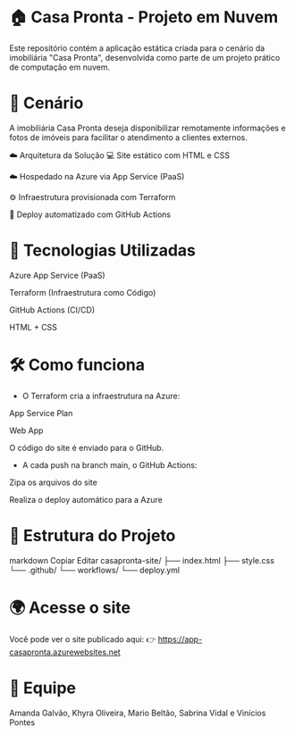 # 🏠 Casa Pronta - Projeto em Nuvem
Este repositório contém a aplicação estática criada para o cenário da imobiliária "Casa Pronta", desenvolvida como parte de um projeto prático de computação em nuvem.

# 📌 Cenário
A imobiliária Casa Pronta deseja disponibilizar remotamente informações e fotos de imóveis para facilitar o atendimento a clientes externos.

☁️ Arquitetura da Solução
💻 Site estático com HTML e CSS

☁️ Hospedado na Azure via App Service (PaaS)

⚙️ Infraestrutura provisionada com Terraform

🔁 Deploy automatizado com GitHub Actions

# 🚀 Tecnologias Utilizadas
Azure App Service (PaaS)

Terraform (Infraestrutura como Código)

GitHub Actions (CI/CD)

HTML + CSS

# 🛠️ Como funciona

- O Terraform cria a infraestrutura na Azure:

App Service Plan

Web App

O código do site é enviado para o GitHub.

- A cada push na branch main, o GitHub Actions:

Zipa os arquivos do site

Realiza o deploy automático para a Azure

# 📂 Estrutura do Projeto
markdown
Copiar
Editar
casapronta-site/
├── index.html
├── style.css
└── .github/
    └── workflows/
        └── deploy.yml

# 🌍 Acesse o site
Você pode ver o site publicado aqui:
👉 https://app-casapronta.azurewebsites.net

# 👥 Equipe
Amanda Galvão, Khyra Oliveira, Mario Beltão, Sabrina Vidal e Vinícios Pontes